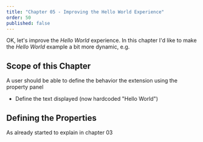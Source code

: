 ```yaml
---
title: "Chapter 05 - Improving the Hello World Experience"
order: 50
published: false
---
```

OK, let's improve the _Hello World_ experience.
In this chapter I'd like to make the _Hello World_ example a bit more dynamic, e.g.

## Scope of this Chapter

A user should be able to define the behavior the extension using the property panel
* Define the text displayed (now hardcoded "Hello World")

## Defining the Properties
As already started to explain in chapter 03

